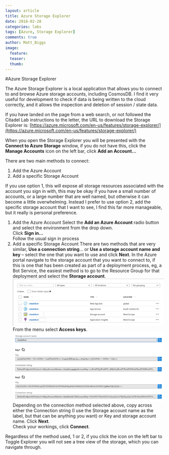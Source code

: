```yaml
---
layout: article
title: Azure Storage Explorer
date: 2018-02-28
categories: labs
tags: [Azure, Storage Explorer]
comments: true
author: Matt_Biggs
image:
  feature: 
  teaser: 
  thumb: 
---
```


#Azure Storage Explorer

The Azure Storage Explorer is a local application that allows you to connect to and browse Azure storage accounts, including CosmosDB. I find it very useful for development to check if data is being written to the cloud correctly, and it allows the inspection and deletion of session / state data.

If you have landed on the page from a web search, or not followed the Citadel Lab instructions to the letter, the URL to download the Storage Explorer is:
[https://azure.microsoft.com/en-us/features/storage-explorer/](https://azure.microsoft.com/en-us/features/storage-explorer/)   

When you open the Storage Explorer you will be presented with the **Connect to Azure Storage** window, if you do not have this, click the **Manage Accounts** icon on the left bar, click **Add an Account…**

There are two main methods to connect:

1.	Add the Azure Account
2.	Add a specific Storage Account

If you use option 1, this will expose all storage resources associated with the account you sign in with, this may be okay if you have a small number of accounts, or a large number that are well named, but otherwise it can become a little overwhelming. Instead I prefer to use option 2, add the specific storage account that I want to see, I find this far more manageable, but it really is personal preference. 

1.	Add the Azure Account
Select the **Add an Azure Account** radio button and select the environment from the drop down.  
Click **Sign in…**  
Follow the usual sign in process 
2.	Add a specific Storage Account
There are two methods that are very similar, **Use a connection string**… or **Use a storage account name and key** – select the one that you want to use and click **Next**.
In the Azure portal navigate to the storage account that you want to connect to, if this is one that has been created as part of a deployment process, eg, a Bot Service, the easiest method is to go to the Resource Group for that deployment and select the **Storage account**.  
![](./images/resourcegroup.png)   
From the menu select **Access keys**.  
![](./images/StorageKeys.png)   
Depending on the connection method selected above, copy across either the Connection string (I use the Storage account name as the label, but that can be anything you want) or Key and storage account name. 
Click **Next**.  
Check your workings, click **Connect**.  

Regardless of the method used, 1 or 2, if you click the icon on the left bar to Toggle Explorer you will not see a tree view of the storage, which you can navigate through.

